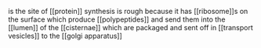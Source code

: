 is the site of [[protein]] synthesis 
is rough because it has [[ribosome]]s on the surface which produce [[polypeptides]] and send them into the [[lumen]] of the [[cisternae]] which are packaged and sent off in [[transport vesicles]] to the [[golgi apparatus]] 
